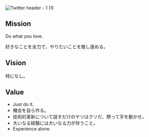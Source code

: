 ![Twitter header - 1 (1)](https://github.com/qqey/.github/assets/26848713/e56dc1da-1b9e-4fcf-af08-394cec660139)

## Mission
Do what you love.

好きなことを全力で、やりたいことを推し進める。

## Vision
特になし。

## Value
- Just do it.
- 機会を自ら作る。
- 技術的革新について話すだけのヤツはクソだ、黙って手を動かせ。
- 大いなる経験には大いなる力が伴うこと。
- Experience alone.
